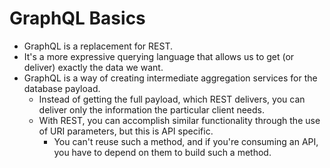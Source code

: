# GraphQL Basics

- GraphQL is a replacement for REST.
- It's a more expressive querying language that allows us to get (or deliver) exactly the data we want.
- GraphQL is a way of creating intermediate aggregation services for the database payload.
  - Instead of getting the full payload, which REST delivers, you can deliver only the information the particular client needs.
  - With REST, you can accomplish similar functionality through the use of URI parameters, but this is API specific.
    - You can't reuse such a method, and if you're consuming an API, you have to depend on them to build such a method.
